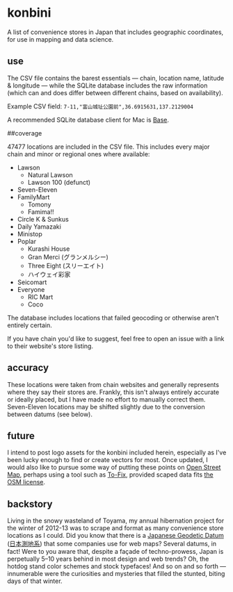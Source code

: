 # konbini

A list of convenience stores in Japan that includes geographic coordinates, for use in mapping and data science.

## use

The CSV file contains the barest essentials — chain, location name, latitude & longitude — while the SQLite database includes the raw information (which can and does differ between different chains, based on availability).

Example CSV field: `7-11,"富山城址公園前",36.6915631,137.2129004`

A recommended SQLite database client for Mac is [Base](http://menial.co.uk/base/).

##coverage

47477 locations are included in the CSV file. This includes every major chain and minor or regional ones where available:

- Lawson
  - Natural Lawson
  - Lawson 100 (defunct)
- Seven-Eleven
- FamilyMart
  - Tomony
  - Famima!!
- Circle K & Sunkus
- Daily Yamazaki
- Ministop
- Poplar
  - Kurashi House
  - Gran Merci (グランメルシー)
  - Three Eight (スリーエイト)
  - ハイウェイ彩家
- Seicomart
- Everyone
  - RIC Mart
  - Coco

The database includes locations that failed geocoding or otherwise aren't entirely certain.

If you have chain you'd like to suggest, feel free to open an issue with a link to their website's store listing.

## accuracy

These locations were taken from chain websites and generally represents where they say their stores are. Frankly, this isn't always entirely accurate or ideally placed, but I have made no effort to manually correct them. Seven-Eleven locations may be shifted slightly due to the conversion between datums (see below).

## future

I intend to post logo assets for the konbini included herein, especially as I've been lucky enough to find or create vectors for most. Once updated, I would also like to pursue some way of putting these points on [Open Street Map](https://www.openstreetmap.org), perhaps using a tool such as [To-Fix](https://github.com/osmlab/to-fix), provided scaped data fits [the OSM license](https://www.openstreetmap.org/copyright).

## backstory

Living in the snowy wasteland of Toyama, my annual hibernation project for the winter of 2012-13 was to scrape and format as many convenience store locations as I could. Did you know that there is a [Japanese Geodetic Datum](http://www.gsi.go.jp/ENGLISH/page_e30030.html) ([日本測地系](http://ja.wikipedia.org/wiki/測地系#.E6.97.A5.E6.9C.AC.E3.81.AE.E6.B8.AC.E5.9C.B0.E7.B3.BB.EF.BC.9A.E4.B8.96.E7.95.8C.E6.B8.AC.E5.9C.B0.E7.B3.BB.E3.81.A8.E6.97.A5.E6.9C.AC.E6.B8.AC.E5.9C.B0.E7.B3.BB)) that some companies use for web maps? Several datums, in fact! Were to you aware that, despite a façade of techno-prowess, Japan is perpetually 5–10 years behind in most design and web trends? Oh, the hotdog stand color schemes and stock typefaces! And so on and so forth — innumerable were the curiosities and mysteries that filled the stunted, biting days of that winter.
